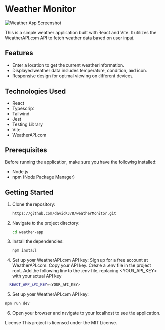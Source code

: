 # Weather Monitor

![Weather App Screenshot](/src/assets/img.avif)

This is a simple weather application built with React and Vite. It utilizes the WeatherAPI.com API to fetch weather data based on user input.

## Features

- Enter a location to get the current weather information.
- Displayed weather data includes temperature, condition, and icon.
- Responsive design for optimal viewing on different devices.

## Technologies Used

- React
- Typescript
- Tailwind
- Jest
- Testing Library
- Vite
- WeatherAPI.com

## Prerequisites

Before running the application, make sure you have the following installed:

- Node.js
- npm (Node Package Manager)

## Getting Started

1. Clone the repository:

   ```bash
   https://github.com/david7378/weatherMonitor.git

   ```

2. Navigate to the project directory:

   ```bash
   cd weather-app

   ```

3. Install the dependencies:

   ```bash
   npm install

   ```

4. Set up your WeatherAPI.com API key:
   Sign up for a free account at WeatherAPI.com.
   Copy your API key.
   Create a .env file in the project root.
   Add the following line to the .env file, replacing <YOUR_API_KEY> with your actual API key

```bash
  REACT_APP_API_KEY=<YOUR_API_KEY>

```

5. Set up your WeatherAPI.com API key:

```bash
npm run dev

```

6. Open your browser and navigate to your localhost to see the application.

License
This project is licensed under the MIT License.
